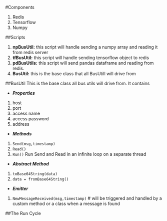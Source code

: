 #Components
1.  Redis
2.  Tensorflow
3.  Numpy


##Scripts
1. **npBusUtil:** this script will handle sending a numpy array and reading it from redis server
2. **tfBusUtil:** this script will handle sending tensorflow object to redis
3. **pdBusUtils:** this script will send pandas dataframe and reading from redis.
4. **BusUtil:** this is the base class that all BusUtill will drive from

##BusUtil
This is the base class all bus utils will drive from. It contains

- ***Properties***
1.  host
2.  port
3.  access name
4.  access password
5.  address

-   ***Methods***
1.  ```Send(msg,timestamp)```
2.  ```Read()```
3.  ```Run()``` Run Send and Read in an infinite loop on a separate thread

-   ***Abstract Method***
1.  ```toBase64String(data)```
2.  ```data = fromBase64String()```

-   ***Emitter***
1.  ```NewMessageReceived(msg,timestamp)``` # will be triggered and handled by a custom method or a class when a message is found

##The Run Cycle
